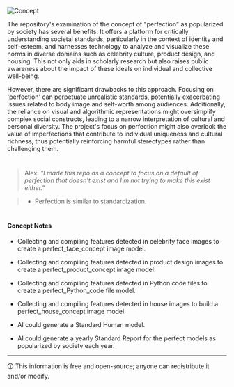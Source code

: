 ![Concept](https://github.com/sourceduty/Popular_Perfection/assets/123030236/07f744f6-801b-4448-93c0-3d15a67d32e9)

The repository's examination of the concept of "perfection" as popularized by society has several benefits. It offers a platform for critically understanding societal standards, particularly in the context of identity and self-esteem, and harnesses technology to analyze and visualize these norms in diverse domains such as celebrity culture, product design, and housing. This not only aids in scholarly research but also raises public awareness about the impact of these ideals on individual and collective well-being.

However, there are significant drawbacks to this approach. Focusing on 'perfection' can perpetuate unrealistic standards, potentially exacerbating issues related to body image and self-worth among audiences. Additionally, the reliance on visual and algorithmic representations might oversimplify complex social constructs, leading to a narrow interpretation of cultural and personal diversity. The project's focus on perfection might also overlook the value of imperfections that contribute to individual uniqueness and cultural richness, thus potentially reinforcing harmful stereotypes rather than challenging them.

#

> Alex: *"I made this repo as a concept to focus on a default of perfection that doesn't exist and I'm not trying to make this exist either."*

> - Perfection is similar to standardization.


#
#### Concept Notes

- Collecting and compiling features detected in celebrity face images to create a perfect_face_concept image model.

- Collecting and compiling features detected in product design images to create a perfect_product_concept image model.

- Collecting and compiling features detected in Python code files to create a perfect_Python_code file model.

- Collecting and compiling features detected in house images to build a perfect_house_concept image model.

- AI could generate a Standard Human model.

- AI could generate a yearly Standard Report for the perfect models as popularized by society each year.

***
🛈 This information is free and open-source; anyone can redistribute it and/or modify.
